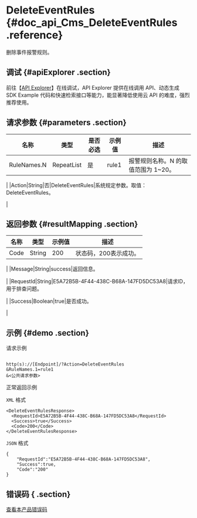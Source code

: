 # DeleteEventRules {#doc_api_Cms_DeleteEventRules .reference}

删除事件报警规则。

## 调试 {#apiExplorer .section}

前往【[API Explorer](https://api.aliyun.com/#product=Cms&api=DeleteEventRules)】在线调试，API Explorer 提供在线调用 API、动态生成 SDK Example 代码和快速检索接口等能力，能显著降低使用云 API 的难度，强烈推荐使用。

## 请求参数 {#parameters .section}

|名称|类型|是否必选|示例值|描述|
|--|--|----|---|--|
|RuleNames.N|RepeatList|是|rule1|报警规则名称。N 的取值范围为 1~20。

 |
|Action|String|否|DeleteEventRules|系统规定参数。取值：DeleteEventRules。

 |

## 返回参数 {#resultMapping .section}

|名称|类型|示例值|描述|
|--|--|---|--|
|Code|String|200|状态码，200表示成功。

 |
|Message|String|success|返回信息。

 |
|RequestId|String|E5A72B5B-4F44-438C-B68A-147FD5DC53A8|请求ID，用于排查问题。

 |
|Success|Boolean|true|是否成功。

 |

## 示例 {#demo .section}

请求示例

``` {#request_demo}

http(s)://[Endpoint]/?Action=DeleteEventRules
&RuleNames.1=rule1
&<公共请求参数>

```

正常返回示例

`XML` 格式

``` {#xml_return_success_demo}
<DeleteEventRulesResponse>
  <RequestId>E5A72B5B-4F44-438C-B68A-147FD5DC53A8</RequestId>
  <Success>true</Success>
  <Code>200</Code>
</DeleteEventRulesResponse>

```

`JSON` 格式

``` {#json_return_success_demo}
{
	"RequestId":"E5A72B5B-4F44-438C-B68A-147FD5DC53A8",
	"Success":true,
	"Code":"200"
}
```

## 错误码 { .section}

[查看本产品错误码](https://error-center.aliyun.com/status/product/Cms)

